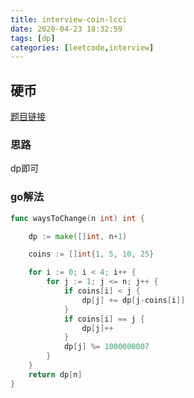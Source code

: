 ```yaml
---
title: interview-coin-lcci
date: 2020-04-23 18:32:59
tags: [dp]
categories: [leetcode,interview]
---
```


## 硬币

[题目链接](https://leetcode-cn.com/problems/coin-lcci/) 

### 思路
dp即可

### go解法

```go
func waysToChange(n int) int {

	dp := make([]int, n+1)

	coins := []int{1, 5, 10, 25}

	for i := 0; i < 4; i++ {
		for j := 1; j <= n; j++ {
			if coins[i] < j {
				dp[j] += dp[j-coins[i]]
			}
			if coins[i] == j {
				dp[j]++
			}
			dp[j] %= 1000000007
		}
	}
	return dp[n]
}

```


